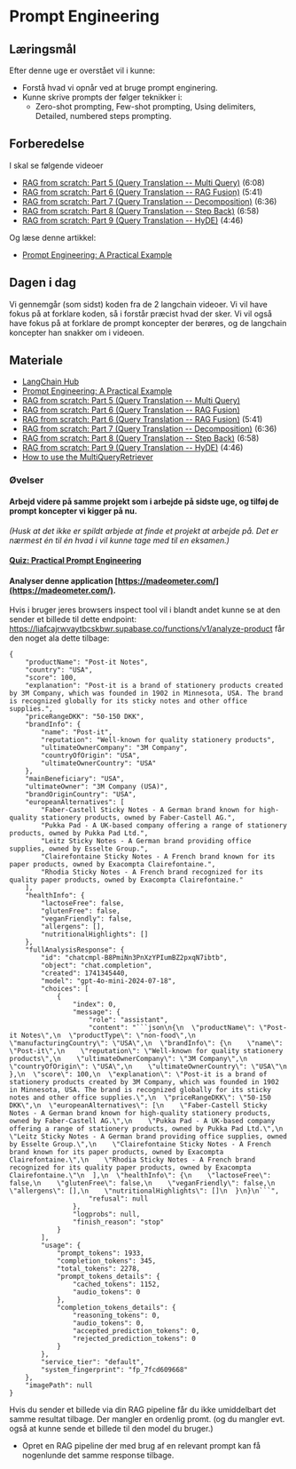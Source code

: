 # Prompt Engineering

## Læringsmål
Efter denne uge er overstået vil i kunne:
* Forstå hvad vi opnår ved at bruge prompt enginering. 
* Kunne skrive prompts der følger teknikker i:
    * Zero-shot prompting, Few-shot prompting, Using delimiters, Detailed, numbered steps prompting.

## Forberedelse
I skal se følgende videoer
* [RAG from scratch: Part 5 (Query Translation -- Multi Query)](https://www.youtube.com/watch?v=JChPi0CRnDY) (6:08)
* [RAG from scratch: Part 6 (Query Translation -- RAG Fusion)](https://www.youtube.com/watch?v=77qELPbNgxA) (5:41)
* [RAG from scratch: Part 7 (Query Translation -- Decomposition)](https://www.youtube.com/watch?v=h0OPWlEOank) (6:36)
* [RAG from scratch: Part 8 (Query Translation -- Step Back)](https://www.youtube.com/watch?v=xn1jEjRyJ2U) (6:58)
* [RAG from scratch: Part 9 (Query Translation -- HyDE)](https://www.youtube.com/watch?v=SaDzIVkYqyY) (4:46)

Og læse denne artikkel:

* [Prompt Engineering: A Practical Example](https://realpython.com/practical-prompt-engineering/)


## Dagen i dag
Vi gennemgår (som sidst) koden fra de 2 langchain videoer. Vi vil have fokus på at forklare koden, så i forstår præcist hvad der sker. Vi vil også have fokus på at forklare de prompt koncepter der berøres, og de langchain koncepter han snakker om i videoen. 

## Materiale
* [LangChain Hub](https://smith.langchain.com/hub/)
* [Prompt Engineering: A Practical Example](https://realpython.com/practical-prompt-engineering/)
* [RAG from scratch: Part 5 (Query Translation -- Multi Query)](https://www.youtube.com/watch?v=JChPi0CRnDY)
* [RAG from scratch: Part 6 (Query Translation -- RAG Fusion)](https://www.youtube.com/watch?v=77qELPbNgxA)
* [RAG from scratch: Part 6 (Query Translation -- RAG Fusion)](https://www.youtube.com/watch?v=77qELPbNgxA) (5:41)
* [RAG from scratch: Part 7 (Query Translation -- Decomposition)](https://www.youtube.com/watch?v=h0OPWlEOank) (6:36)
* [RAG from scratch: Part 8 (Query Translation -- Step Back)](https://www.youtube.com/watch?v=xn1jEjRyJ2U) (6:58)
* [RAG from scratch: Part 9 (Query Translation -- HyDE)](https://www.youtube.com/watch?v=SaDzIVkYqyY) (4:46)
* [How to use the MultiQueryRetriever](https://python.langchain.com/docs/how_to/MultiQueryRetriever/)

### Øvelser
#### Arbejd videre på samme projekt som i arbejde på sidste uge, og tilføj de prompt koncepter vi kigger på nu.    
_(Husk at det ikke er spildt arbjede at finde et projekt at arbejde på. Det er nærmest én til én hvad i vil kunne tage med til en eksamen.)_  

#### [Quiz: Practical Prompt Engineering](https://realpython.com/quizzes/practical-prompt-engineering/viewer/)

#### Analyser denne application [https://madeometer.com/](https://madeometer.com/).
Hvis i bruger jeres browsers inspect tool vil i blandt andet kunne se at den sender et billede til dette endpoint: https://liafcajrwvaytbcskbwr.supabase.co/functions/v1/analyze-product får den noget ala dette tilbage: 

````
{
    "productName": "Post-it Notes",
    "country": "USA",
    "score": 100,
    "explanation": "Post-it is a brand of stationery products created by 3M Company, which was founded in 1902 in Minnesota, USA. The brand is recognized globally for its sticky notes and other office supplies.",
    "priceRangeDKK": "50-150 DKK",
    "brandInfo": {
        "name": "Post-it",
        "reputation": "Well-known for quality stationery products",
        "ultimateOwnerCompany": "3M Company",
        "countryOfOrigin": "USA",
        "ultimateOwnerCountry": "USA"
    },
    "mainBeneficiary": "USA",
    "ultimateOwner": "3M Company (USA)",
    "brandOriginCountry": "USA",
    "europeanAlternatives": [
        "Faber-Castell Sticky Notes - A German brand known for high-quality stationery products, owned by Faber-Castell AG.",
        "Pukka Pad - A UK-based company offering a range of stationery products, owned by Pukka Pad Ltd.",
        "Leitz Sticky Notes - A German brand providing office supplies, owned by Esselte Group.",
        "Clairefontaine Sticky Notes - A French brand known for its paper products, owned by Exacompta Clairefontaine.",
        "Rhodia Sticky Notes - A French brand recognized for its quality paper products, owned by Exacompta Clairefontaine."
    ],
    "healthInfo": {
        "lactoseFree": false,
        "glutenFree": false,
        "veganFriendly": false,
        "allergens": [],
        "nutritionalHighlights": []
    },
    "fullAnalysisResponse": {
        "id": "chatcmpl-B8PmiNn3PnXzYPIumBZ2pxqN7ibtb",
        "object": "chat.completion",
        "created": 1741345440,
        "model": "gpt-4o-mini-2024-07-18",
        "choices": [
            {
                "index": 0,
                "message": {
                    "role": "assistant",
                    "content": "```json\n{\n  \"productName\": \"Post-it Notes\",\n  \"productType\": \"non-food\",\n  \"manufacturingCountry\": \"USA\",\n  \"brandInfo\": {\n    \"name\": \"Post-it\",\n    \"reputation\": \"Well-known for quality stationery products\",\n    \"ultimateOwnerCompany\": \"3M Company\",\n    \"countryOfOrigin\": \"USA\",\n    \"ultimateOwnerCountry\": \"USA\"\n  },\n  \"score\": 100,\n  \"explanation\": \"Post-it is a brand of stationery products created by 3M Company, which was founded in 1902 in Minnesota, USA. The brand is recognized globally for its sticky notes and other office supplies.\",\n  \"priceRangeDKK\": \"50-150 DKK\",\n  \"europeanAlternatives\": [\n    \"Faber-Castell Sticky Notes - A German brand known for high-quality stationery products, owned by Faber-Castell AG.\",\n    \"Pukka Pad - A UK-based company offering a range of stationery products, owned by Pukka Pad Ltd.\",\n    \"Leitz Sticky Notes - A German brand providing office supplies, owned by Esselte Group.\",\n    \"Clairefontaine Sticky Notes - A French brand known for its paper products, owned by Exacompta Clairefontaine.\",\n    \"Rhodia Sticky Notes - A French brand recognized for its quality paper products, owned by Exacompta Clairefontaine.\"\n  ],\n  \"healthInfo\": {\n    \"lactoseFree\": false,\n    \"glutenFree\": false,\n    \"veganFriendly\": false,\n    \"allergens\": [],\n    \"nutritionalHighlights\": []\n  }\n}\n```",
                    "refusal": null
                },
                "logprobs": null,
                "finish_reason": "stop"
            }
        ],
        "usage": {
            "prompt_tokens": 1933,
            "completion_tokens": 345,
            "total_tokens": 2278,
            "prompt_tokens_details": {
                "cached_tokens": 1152,
                "audio_tokens": 0
            },
            "completion_tokens_details": {
                "reasoning_tokens": 0,
                "audio_tokens": 0,
                "accepted_prediction_tokens": 0,
                "rejected_prediction_tokens": 0
            }
        },
        "service_tier": "default",
        "system_fingerprint": "fp_7fcd609668"
    },
    "imagePath": null
}
````

Hvis du sender et billede via din RAG pipeline får du ikke umiddelbart det samme resultat tilbage. Der mangler en ordenlig promt. (og du mangler evt. også at kunne sende et billede til den model du bruger.)

* Opret en RAG pipeline der med brug af en relevant prompt kan få nogenlunde det samme response tilbage.